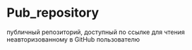 # Pub_repository
публичный репозиторий, доступный по ссылке для чтения неавторизованному в GitHub пользователю
